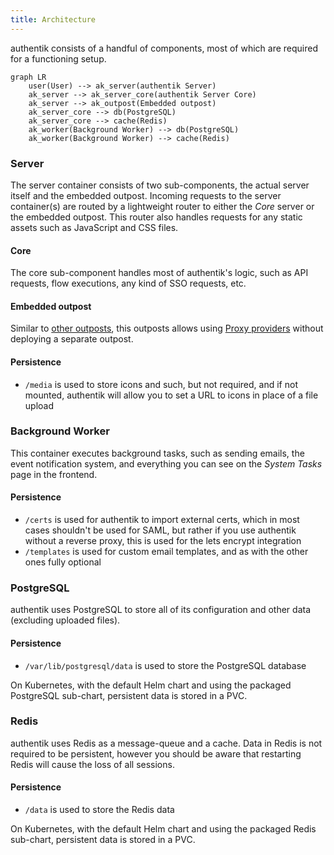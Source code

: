 ```yaml
---
title: Architecture
---
```


authentik consists of a handful of components, most of which are required for a functioning setup.

```mermaid
graph LR
    user(User) --> ak_server(authentik Server)
    ak_server --> ak_server_core(authentik Server Core)
    ak_server --> ak_outpost(Embedded outpost)
    ak_server_core --> db(PostgreSQL)
    ak_server_core --> cache(Redis)
    ak_worker(Background Worker) --> db(PostgreSQL)
    ak_worker(Background Worker) --> cache(Redis)
```

### Server

The server container consists of two sub-components, the actual server itself and the embedded outpost. Incoming requests to the server container(s) are routed by a lightweight router to either the _Core_ server or the embedded outpost. This router also handles requests for any static assets such as JavaScript and CSS files.

#### Core

The core sub-component handles most of authentik's logic, such as API requests, flow executions, any kind of SSO requests, etc.

#### Embedded outpost

Similar to [other outposts](../outposts/index.mdx), this outposts allows using [Proxy providers](../providers/proxy/index.md) without deploying a separate outpost.

#### Persistence

-   `/media` is used to store icons and such, but not required, and if not mounted, authentik will allow you to set a URL to icons in place of a file upload

### Background Worker

This container executes background tasks, such as sending emails, the event notification system, and everything you can see on the _System Tasks_ page in the frontend.

#### Persistence

-   `/certs` is used for authentik to import external certs, which in most cases shouldn't be used for SAML, but rather if you use authentik without a reverse proxy, this is used for the lets encrypt integration
-   `/templates` is used for custom email templates, and as with the other ones fully optional

### PostgreSQL

authentik uses PostgreSQL to store all of its configuration and other data (excluding uploaded files).

#### Persistence

-   `/var/lib/postgresql/data` is used to store the PostgreSQL database

On Kubernetes, with the default Helm chart and using the packaged PostgreSQL sub-chart, persistent data is stored in a PVC.

### Redis

authentik uses Redis as a message-queue and a cache. Data in Redis is not required to be persistent, however you should be aware that restarting Redis will cause the loss of all sessions.

#### Persistence

-   `/data` is used to store the Redis data

On Kubernetes, with the default Helm chart and using the packaged Redis sub-chart, persistent data is stored in a PVC.
